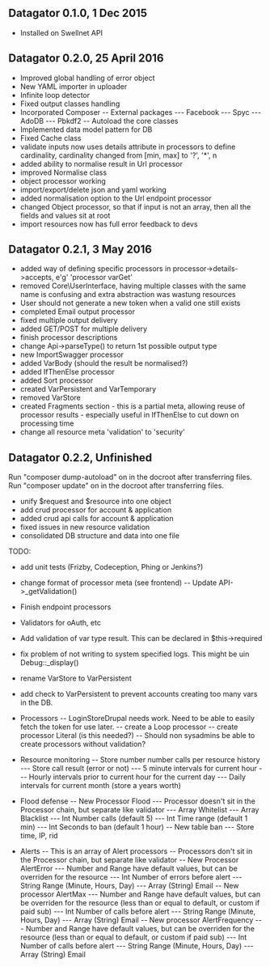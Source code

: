 Datagator 0.1.0, 1 Dec 2015
---------------------------

- Installed on Swellnet API

Datagator 0.2.0, 25 April 2016
------------------------------

- Improved global handling of error object
- New YAML importer in uploader
- Infinite loop detector
- Fixed output classes handling
- Incorporated Composer
-- External packages
--- Facebook
--- Spyc
--- AdoDB
--- Pbkdf2
-- Autoload the core classes
- Implemented data model pattern for DB
- Fixed Cache class
- validate inputs now uses details attribute in processors to define cardinality, cardinality changed from [min, max] to '?', '*', n
- added ability to normalise result in Url processor
- improved Normalise class
- object processor working
- import/export/delete json and yaml working
- added normalisation option to the Url endpoint processor
- changed Object processor, so that if input is not an array, then all the fields and values sit at root
- import resources now has full error feedback to devs

Datagator 0.2.1, 3 May 2016
---------------------------

- added way of defining specific processors in processor->details->accepts, e'g' 'processor varGet'
- removed Core\UserInterface, having multiple classes with the same name is confusing and extra abstraction was wastung resources
- User should not generate a new token when a valid one still exists
- completed Email output processor
- fixed multiple output delivery
- added GET/POST for multiple delivery
- finish processor descriptions
- change Api->parseType() to return 1st possible output type
- new ImportSwagger processor
- added VarBody (should the result be normalised?)
- added IfThenElse processor
- added Sort processor
- created VarPersistent and VarTemporary
- removed VarStore
- created Fragments section - this is a partial meta, allowing reuse of processor results - especially useful in IfThenElse to cut down on processing time
- change all resource meta 'validation' to 'security'

Datagator 0.2.2, Unfinished
---------------------------

Run "composer dump-autoload" on in the docroot after transferring files.
Run "composer update" on in the docroot after transferring files.
- unify $request and $resource into one object
- add crud processor for account & application
- added crud api calls for account & application
- fixed issues in new resource validation
- consolidated DB structure and data into one file

TODO:
- add unit tests (Frizby, Codeception, Phing or Jenkins?)
- change format of processor meta (see frontend)
-- Update API->_getValidation()
- Finish endpoint processors
- Validators for oAuth, etc
- Add validation of var type result. This can be declared in $this->required
- fix problem of not writing to system specified logs. This might be uin Debug::_display()
- rename VarStore to VarPersistent
- add check to VarPersistent to prevent accounts creating too many vars in the DB.

- Processors
-- LoginStoreDrupal needs work. Need to be able to easily fetch the token for use later.
-- create a Loop processor
-- create processor Literal (is this needed?)
-- Should non sysadmins be able to create processors without validation?

- Resource monitoring
-- Store number number calls per resource history
--- Store call result (error or not)
--- 5 minute intervals for current hour
--- Hourly intervals prior to current hour for the current day
--- Daily intervals for current month (store a years worth)

- Flood defense
-- New Processor Flood
--- Processor doesn't sit in the Processor chain, but separate like validator
--- Array Whitelist
--- Array Blacklist
--- Int Number calls (default 5)
--- Int Time range (default 1 min)
--- Int Seconds to ban (default 1 hour)
-- New table ban
--- Store time, IP, rid

- Alerts
-- This is an array of Alert processors
-- Processors don't sit in the Processor chain, but separate like validator
-- New Processor AlertError
--- Number and Range have default values, but can be overriden for the resource
--- Int Number of errors before alert
--- String Range (Minute, Hours, Day)
--- Array (String) Email
-- New processor AlertMax
--- Number and Range have default values, but can be overriden for the resource (less than or equal to default, or custom if paid sub)
--- Int Number of calls before alert
--- String Range (Minute, Hours, Day)
--- Array (String) Email
-- New processor AlertFrequency
--- Number and Range have default values, but can be overriden for the resource (less than or equal to default, or custom if paid sub)
--- Int Number of calls before alert
--- String Range (Minute, Hours, Day)
--- Array (String) Email

